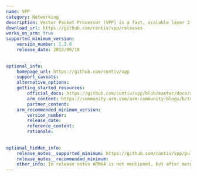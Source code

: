 ```yaml
---
name: VPP
category: Networking
description: Vector Packet Processor (VPP) is a fast, scalable layer 2-4 multi-platform network stack. It runs in linux userspace on multiple architectures including x86, Arm, and Power architectures.
download_url: https://github.com/contiv/vpp/releases
works_on_arm: true
supported_minimum_version:
    version_number: 1.3.0
    release_date: 2018/09/18
 
 
optional_info:
    homepage_url: https://github.com/contiv/vpp
    support_caveats:
    alternative_options:
    getting_started_resources:
        official_docs: https://github.com/contiv/vpp/blob/master/docs/arm64/MANUAL_INSTALL_ARM64.md
        arm_content: https://community.arm.com/arm-community-blogs/b/tools-software-ides-blog/posts/mellanox-card-on-arm-server-installing-mlnx-ofed
        partner_content:
    arm_recommended_minimum_version:
        version_number: 
        release_date:
        reference_content:
        rationale:
 
 
optional_hidden_info:
    release_notes__supported_minimum: https://github.com/contiv/vpp/pull/859
    release_notes__recommended_minimum: 
    other_info: In release notes ARM64 is not mentioned, but after merging this [PR](https://github.com/contiv/vpp/pull/859) ARM64 support is added from release 1.3.0.
---
```


